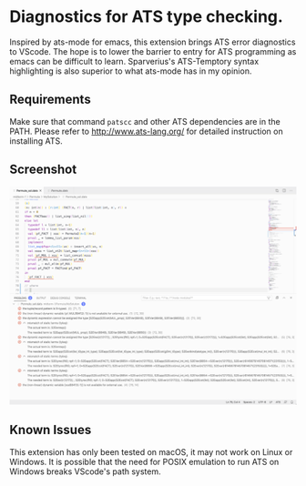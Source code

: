 # Diagnostics for ATS type checking. 

Inspired by ats-mode for emacs, this extension brings ATS error diagnostics to
VScode. The hope is to lower the barrier to entry for ATS programming as emacs
can be difficult to learn. Sparverius's ATS-Temptory syntax highlighting is also
superior to what ats-mode has in my opinion.

## Requirements 

Make sure that command `patscc` and other ATS dependencies are in the PATH.
Please refer to <http://www.ats-lang.org/> for detailed instruction on
installing ATS.

## Screenshot

![tcats](images/tcats.png)

## Known Issues

This extension has only been tested on macOS, it may not work on Linux or
Windows. It is possible that the need for POSIX emulation to run ATS on Windows
breaks VScode's path system.
